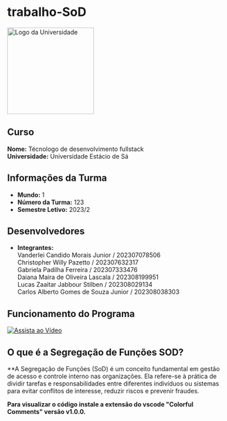 # trabalho-SoD 

<img src="https://imagensfree.com.br/wp-content/uploads/2019/12/logo-estacio-vertical-com-sombra-980x893.jpg" alt="Logo da Universidade" width="200" height="200">

## Curso
**Nome:** Técnologo de desenvolvimento fullstack  
**Universidade:** Universidade Estácio de Sá

## Informações da Turma
- **Mundo:** 1
- **Número da Turma:** 123
- **Semestre Letivo:** 2023/2

## Desenvolvedores
- **Integrantes:**  
  Vanderlei Candido Morais Junior / 202307078506  
  Christopher Willy Pazetto /  202307632317  
  Gabriela Padilha Ferreira / 202307333476  
  Daiana Maira de Oliveira Lascala / 202308199951  
  Lucas Zaaitar Jabbour Stilben / 202308029134  
  Carlos Alberto Gomes de Souza Junior / 202308038303  

## Funcionamento do Programa

[![Assista ao Vídeo](https://www.youtube.com/watch?v=BOnDOOL8LSY)](https://www.youtube.com/watch?v=BOnDOOL8LSY)

## O que é a Segregação de Funções SOD?

**A Segregação de Funções (SoD) é um conceito fundamental em gestão de acesso e controle interno nas organizações. Ela refere-se à prática de dividir tarefas e responsabilidades entre diferentes indivíduos ou sistemas para evitar conflitos de interesse, reduzir riscos e prevenir fraudes.

**Para visualizar o código instale a extensão do vscode "Colorful Comments" versão v1.0.0.**
